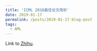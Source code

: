 ```yaml
---
title: 'ICML 2018最佳论文简析'
date: 2019-01-17
permalink: /posts/2019-01-17-blog-post
tags:
  - AML
---
```


Link to [Zhihu](https://zhuanlan.zhihu.com/p/55121512).
